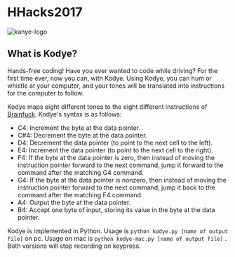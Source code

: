 # HHacks2017

![kanye-logo](https://user-images.githubusercontent.com/26828467/31050514-0586d2fc-a61a-11e7-9ea7-34bccde69576.png)

## What is Kodye?

Hands-free coding! Have you ever wanted to code while driving? For the first time ever, now you can, with Kodye. Using Kodye, you can hum or whistle at your computer, and your tones will be translated into instructions for the computer to follow.

Kodye maps eight different tones to the eight different instructions of [Brainfuck](https://en.wikipedia.org/wiki/Brainfuck). Kodye's syntax is as follows:

* C4: Increment the byte at the data pointer.
* C#4: Decrement the byte at the data pointer.
* D4: Decrement the data pointer (to point to the next cell to the left).
* E4: Increment the data pointer (to point to the next cell to the right).
* F4: If the byte at the data pointer is zero, then instead of moving the instruction pointer forward to the next command, jump it forward to the command after the matching G4 command.
* G4: If the byte at the data pointer is nonzero, then instead of moving the instruction pointer forward to the next command, jump it back to the command after the matching F4 command.
* A4: Output the byte at the data pointer.
* B4: Accept one byte of input, storing its value in the byte at the data pointer.

Kodye is implemented in Python. Usage is `python kodye.py [name of output file]` on pc. Usage on mac is `python kodye-mac.py [name of output file]` . Both versions will stop recording on keypress.
